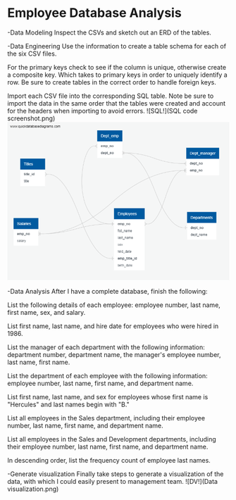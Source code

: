 # Employee Database Analysis
 
-Data Modeling
Inspect the CSVs and sketch out an ERD of the tables. 


-Data Engineering
Use the information to create a table schema for each of the six CSV files. 

For the primary keys check to see if the column is unique, otherwise create a composite key. Which takes to primary keys in order to uniquely identify a row.
Be sure to create tables in the correct order to handle foreign keys.

Import each CSV file into the corresponding SQL table. Note be sure to import the data in the same order that the tables were created and account for the headers when importing to avoid errors.
![SQL!](SQL code screenshot.png)
![png!](employee_db.png)


-Data Analysis
After I have a complete database, finish the following:


List the following details of each employee: employee number, last name, first name, sex, and salary.


List first name, last name, and hire date for employees who were hired in 1986.


List the manager of each department with the following information: department number, department name, the manager's employee number, last name, first name.


List the department of each employee with the following information: employee number, last name, first name, and department name.


List first name, last name, and sex for employees whose first name is "Hercules" and last names begin with "B."


List all employees in the Sales department, including their employee number, last name, first name, and department name.


List all employees in the Sales and Development departments, including their employee number, last name, first name, and department name.


In descending order, list the frequency count of employee last names.


-Generate visualization
Finally take steps to generate a visualization of the data, with which I could easily present to management team.
![DV!](Data visualization.png)
